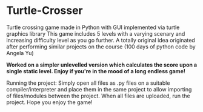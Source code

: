 # Turtle-Crosser
Turtle crossing game made in Python with GUI implemented via turtle graphics library
This game includes 5 levels with a varying scenary and increasing difficulty level as you go further. A totally original idea originated after performing similar projects on the course (100 days of python code by Angela Yu)

**Worked on a simpler unlevelled version which calculates the score upon a single static level. Enjoy if you're in the mood of a long endless game!**

Running the project:
Simply open all files as .py files on a suitable compiler/interpreter and place them in the same project to allow importing of files/modules between the project. When all files are uploaded, run the project.
Hope you enjoy the game!
